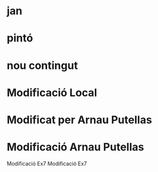 # jan
# pintó
# nou contingut
# Modificació Local
# Modificat per Arnau Putellas
# Modificació Arnau Putellas

Modificació Ex7
Modificació Ex7

